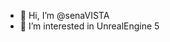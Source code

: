 - 👋 Hi, I’m @senaVISTA
- 👀 I’m interested in UnrealEngine 5


<!---
senaVISTA/senaVISTA is a ✨ special ✨ repository because its `README.md` (this file) appears on your GitHub profile.
You can click the Preview link to take a look at your changes.
--->
